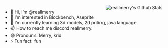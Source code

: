 
<a href="#">
  <img src="https://github-readme-stats.vercel.app/api?username=reallmerry&show_icons=true&hide_border=true" align="right" alt="reallmerry's Github Stats" />
</a>

- 👋 Hi, I’m @reallmerry
- 👀 I’m interested in Blockbench, Aseprite
- 🌱 I’m currently learning 3d models, 2d priting, java language
- 📫 How to reach me discord reallmerry.
- 😄 Pronouns: Merry, krid
- ⚡ Fun fact: fun

<!---
reallmerry/reallmerry is a ✨ special ✨ repository because its `README.md` (this file) appears on your GitHub profile.
You can click the Preview link to take a look at your changes.
--->
